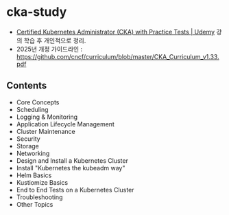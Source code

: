 # cka-study

- [Certified Kubernetes Administrator (CKA) with Practice Tests | Udemy](https://www.udemy.com/course/certified-kubernetes-administrator-with-practice-tests/) 강의 학습 후 개인적으로 정리.
- 2025년 개정 가이드라인 : https://github.com/cncf/curriculum/blob/master/CKA_Curriculum_v1.33.pdf

## Contents
- Core Concepts
- Scheduling
- Logging & Monitoring
- Application Lifecycle Management
- Cluster Maintenance
- Security
- Storage
- Networking
- Design and Install a Kubernetes Cluster
- Install "Kubernetes the kubeadm way"
- Helm Basics
- Kustiomize Basics
- End to End Tests on a Kubernetes Cluster
- Troubleshooting
- Other Topics